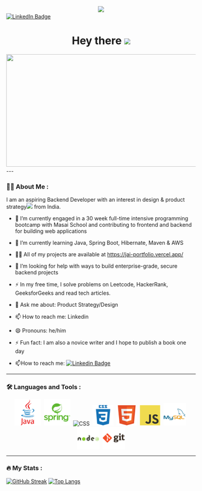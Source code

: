 
<div id="header" align="center">
  <img src="https://media.giphy.com/media/M9gbBd9nbDrOTu1Mqx/giphy.gif"/>
</div>
<div id="badges">
  <a href="https://www.linkedin.com/in/jaiphookan/">
    <img src="https://img.shields.io/badge/LinkedIn-blue?style=for-the-badge&logo=linkedin&logoColor=white" alt="LinkedIn Badge"/>
  </a>
</div>
<h1 align="center">
  Hey there
  <img src="https://media.giphy.com/media/hvRJCLFzcasrR4ia7z/giphy.gif" width="30px"/>
</h1>
<div align="center">
  <img src="https://media.giphy.com/media/dWesBcTLavkZuG35MI/giphy.gif" width="600" height="300"/>
</div>
---

### :woman_technologist: About Me :
I am an aspiring Backend Developer with an interest in design & product strategy<img src="https://media.giphy.com/media/WUlplcMpOCEmTGBtBW/giphy.gif" width="30"> from India.

- 🔭 I’m currently engaged in a 30 week full-time intensive programming bootcamp with Masai School and contributing to frontend and backend for building    web applications
- 🌱 I’m currently learning Java, Spring Boot, Hibernate, Maven & AWS
- 👨‍💻 All of my projects are available at https://jai-portfolio.vercel.app/ 
- 🤔 I’m looking for help with ways to build enterprise-grade, secure backend projects
- :zap: In my free time, I solve problems on Leetcode, HackerRank, GeeksforGeeks and read tech articles.
- 💬 Ask me about: Product Strategy/Design
- 📫 How to reach me: Linkedin
- 😄 Pronouns: he/him
- ⚡ Fun fact: I am also a novice writer and I hope to publish a book one day

- :mailbox:How to reach me: [![Linkedin Badge](https://img.shields.io/badge/-kakbar-blue?style=flat&logo=Linkedin&logoColor=white)](https://www.linkedin.com/in/jaiphookan/)

---

### :hammer_and_wrench: Languages and Tools :
<div align="center">
  <img src="https://github.com/devicons/devicon/blob/master/icons/java/java-original-wordmark.svg" title="Java" alt="Java" width="70" height="70"/>&nbsp;
  <img src="https://github.com/devicons/devicon/blob/master/icons/spring/spring-original-wordmark.svg" title="Spring" alt="Spring" width="70" height="70"/>&nbsp;
    <img src="https://www.vectorlogo.zone/logos/hibernate/hibernate-ar21.svg"  title="CSS3" alt="CSS" width="80" height="65"/>&nbsp;
  <img src="https://github.com/devicons/devicon/blob/master/icons/css3/css3-plain-wordmark.svg"  title="CSS3" alt="CSS" width="55" height="55"/>&nbsp;
  <img src="https://github.com/devicons/devicon/blob/master/icons/html5/html5-original.svg" title="HTML5" alt="HTML" width="55" height="55"/>&nbsp;
  <img src="https://github.com/devicons/devicon/blob/master/icons/javascript/javascript-original.svg" title="JavaScript" alt="JavaScript" width="55" height="55"/>&nbsp;
  <img src="https://github.com/devicons/devicon/blob/master/icons/mysql/mysql-original-wordmark.svg" title="MySQL"  alt="MySQL" width="60" height="60"/>&nbsp;
  <img src="https://github.com/devicons/devicon/blob/master/icons/nodejs/nodejs-original-wordmark.svg" title="NodeJS" alt="NodeJS" width="60" height="60"/>&nbsp;
  <img src="https://github.com/devicons/devicon/blob/master/icons/git/git-original-wordmark.svg" title="Git" **alt="Git" width="60" height="60"/>
</div>

---

### :fire: My Stats :
[![GitHub Streak](http://github-readme-streak-stats.herokuapp.com?user=jaiphookan20&theme=dark&background=000000)](https://git.io/streak-stats)
[![Top Langs](https://github-readme-stats.vercel.app/api/top-langs/?username=jaiphookan20&layout=compact&theme=vision-friendly-dark)](https://github.com/anuraghazra/github-readme-stats)

